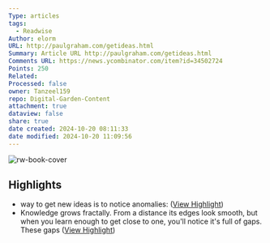 ```yaml
---
Type: articles
tags:
  - Readwise
Author: elorm
URL: http://paulgraham.com/getideas.html
Summary: Article URL http://paulgraham.com/getideas.html
Comments URL: https://news.ycombinator.com/item?id=34502724
Points: 250
Related: 
Processed: false
owner: Tanzeel159
repo: Digital-Garden-Content
attachment: true
dataview: false
share: true
date created: 2024-10-20 08:11:33
date modified: 2024-10-20 11:09:56
---
```

![rw-book-cover](https://news.ycombinator.com/favicon.ico)

## Highlights
- way to get new ideas is to notice anomalies: ([View Highlight](https://read.readwise.io/read/01gr0b3sgkdf8sy07k0n712f67))
- Knowledge grows fractally. From a distance its edges look smooth, but when you learn enough to get close to one, you'll notice it's full of gaps. These gaps ([View Highlight](https://read.readwise.io/read/01gr0b4a9kz29d1z1sy22yftey))
